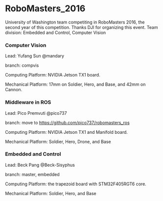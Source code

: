 # RoboMasters_2016
University of Washington team competiting in RoboMasters 2016, the second year of this competition. Thanks DJI for organizing this event. Team division: Embedded and Control, Computer Vision

### Computer Vision
Lead: Yufang Sun @mandary

branch: compvis

Computing Platform: NVIDIA Jetson TX1 board.

Mechanical Platform: 17mm on Soldier, Hero, and Base, and 42mm on Cannon.

### Middleware in ROS
Lead: Pico Premvuti @pico737

branch: move to https://github.com/pico737/robomasters_ros

Computing Platform: NVIDIA Jetson TX1 and Manifold board.

Mechanical Platform: Soldier, Hero, Drone, and Base

### Embedded and Control
Lead: Beck Pang @Beck-Sisyphus

branch: master, embedded

Computing Platform: the trapezoid board with STM32F405RGT6 core. 

Mechanical Platform: Soldier, Hero, and Base
